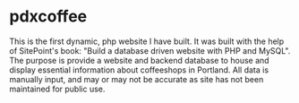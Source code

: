 pdxcoffee
=========

This is the first dynamic, php website I have built. It was built with the help of SitePoint's book: "Build a database driven website with PHP and MySQL".  The purpose is provide a website and backend database to house and display essential information about coffeeshops in Portland.  All data is manually input, and may or may not be accurate as site has not been maintained for public use.
